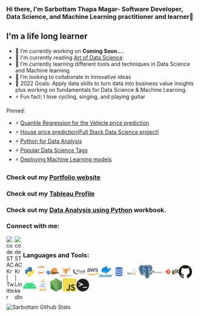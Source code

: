 ### Hi there, I'm Sarbottam Thapa Magar- Software Developer, Data Science, and Machine Learning practitioner and learner👋

## I'm a life long learner
- 🔭 I’m currently working on **Coming Soon...**.
- 📖 I'm currently reading [Art of Data Science][book5].
- 🌱 I’m currently learning different tools and techniques in Data Science and Machine learning
- 👯 I’m looking to collaborate in innovative ideas
- 🥅 2022 Goals: Apply data skills to turn data into business value insights plus working on fundamentals for Data Science & Machine Learning.
- ⚡ Fun fact: I love cycling, singing, and playing guitar


Pinned:
- ⚡ [Quantile Regression for the Vehicle price prediction][v_prjt]
- ⚡ [House price prediction(Full Stack Data Science project)][house]
- ⚡ [Python for Data Analysis][da]
- ⚡ [Popular Data Science Tags][repo2]
- ⚡ [Deploying Machine Learning models][repo3]

### Check out my [Portfolio website](https://mattobad.github.io/)

### Check out my [Tableau Profile](https://public.tableau.com/profile/sarbottam.thapa.magar#!/)

### Check out my [Data Analysis using Python][da] workbook.

### Connect with me:

<!-- [<img align="left" alt="codeSTACKr.com" width="22px" src="https://raw.githubusercontent.com/iconic/open-iconic/master/svg/globe.svg" />][website]
[<img align="left" alt="codeSTACKr | YouTube" width="22px" src="https://cdn.jsdelivr.net/npm/simple-icons@v3/icons/youtube.svg" />][youtube] -->
[<img align="left" alt="codeSTACKr | Twitter" width="22px" src="https://cdn.jsdelivr.net/npm/simple-icons@v3/icons/twitter.svg" />][twitter] 
[<img align="left" alt="codeSTACKr | LinkedIn" width="22px" src="https://cdn.jsdelivr.net/npm/simple-icons@v3/icons/linkedin.svg" />][linkedin]





<br />

### Languages and Tools:

<img align="left" alt="Python" width="35px" src="https://raw.githubusercontent.com/github/explore/main/topics/python/python.png" />
<img align="left" alt="Jupyter notebook" width="26px" src="https://raw.githubusercontent.com/github/explore/main/topics/jupyter-notebook/jupyter-notebook.png" />

<img align="left" alt="Sklearn" width="35px" src="https://raw.githubusercontent.com/github/explore/main/topics/scikit-learn/scikit-learn.png" />

<img align="left" alt="Tensorflow" width="35px" src="https://raw.githubusercontent.com/github/explore/main/topics/tensorflow/tensorflow.png" />
<img align="left" alt="Flask-Python" width="35px" src="https://raw.githubusercontent.com/github/explore/main/topics/flask/flask.png" />
<img align="left" alt="AWS" width="35px" src="https://raw.githubusercontent.com/github/explore/main/topics/aws/aws.png" />

<img align="left" alt="Docker" width="35px" src="https://raw.githubusercontent.com/github/explore/main/topics/docker/docker.png" />


<img align="left" alt="SQL" width="35px" src="https://raw.githubusercontent.com/github/explore/80688e429a7d4ef2fca1e82350fe8e3517d3494d/topics/sql/sql.png" />
<img align="left" alt="MySQL" width="35px" src="https://raw.githubusercontent.com/github/explore/80688e429a7d4ef2fca1e82350fe8e3517d3494d/topics/mysql/mysql.png" />
<img align="left" alt="Postgresql" width="35px" src="https://raw.githubusercontent.com/github/explore/main/topics/postgresql/postgresql.png" />
<img align="left" alt="MongoDB" width="35px" src="https://raw.githubusercontent.com/github/explore/80688e429a7d4ef2fca1e82350fe8e3517d3494d/topics/mongodb/mongodb.png" />
<img align="left" alt="Git" width="35px" src="https://raw.githubusercontent.com/github/explore/80688e429a7d4ef2fca1e82350fe8e3517d3494d/topics/git/git.png" />
<img align="left" alt="GitHub" width="35px" src="https://raw.githubusercontent.com/github/explore/78df643247d429f6cc873026c0622819ad797942/topics/github/github.png" />
<img align="left" alt="Android" width="35px" src="https://raw.githubusercontent.com/github/explore/main/topics/android/android.png" />
<img align="left" alt="Java" width="35px" src="https://raw.githubusercontent.com/github/explore/main/topics/java/java.png" />
<img align="left" alt="Node.js" width="35px" src="https://raw.githubusercontent.com/github/explore/80688e429a7d4ef2fca1e82350fe8e3517d3494d/topics/nodejs/nodejs.png" />
<img align="left" alt="JavaScript" width="35px" src="https://raw.githubusercontent.com/github/explore/80688e429a7d4ef2fca1e82350fe8e3517d3494d/topics/javascript/javascript.png" />
<img align="left" alt="HTML5" width="35px" src="https://raw.githubusercontent.com/github/explore/80688e429a7d4ef2fca1e82350fe8e3517d3494d/topics/terminal/terminal.png" />

<br />
<br />
<br />
<br />
<br />
<br />

<img align="left" alt="Sarbottam Github Stats" src="https://github-readme-stats.vercel.app/api?username=Mattobad&show_icons=true&hide_border=true" />


[linkedin]: https://linkedin.com/in/sarbottam
[twitter]:https://twitter.com/SarbottamM

[dataAnalysis]:https://github.com/Mattobad/Data-Analysis
[pneumonia]:https://github.com/Mattobad/Pneumonia-Detection-Deep-Learning
[house]:https://github.com/Mattobad/House-Price-Prediction-Regression
[book1]:https://www.deeplearningillustrated.com/
[book2]:https://www.manning.com/books/build-a-career-in-data-science
[book3]:https://jamesclear.com/atomic-habits
[book4]:https://www.amazon.ca/Practical-Statistics-Data-Scientists-Essential/dp/149207294X
[book5]:https://bookdown.org/rdpeng/artofdatascience/
[repo1]:https://github.com/Mattobad/Data-Analysis
[repo2]:https://github.com/Mattobad/Data-Analysis/tree/master/Popular-Data-Science-Tags
[repo3]:https://github.com/Mattobad/Deploying-ML-Models

[current1]:https://www.goodreads.com/book/show/55238787-people-skills-for-analytical-thinkers

[da]: https://mattobad.github.io/Data-Analysis/
[v_prjt]: https://github.com/Mattobad/Vehicle-Interval-model
